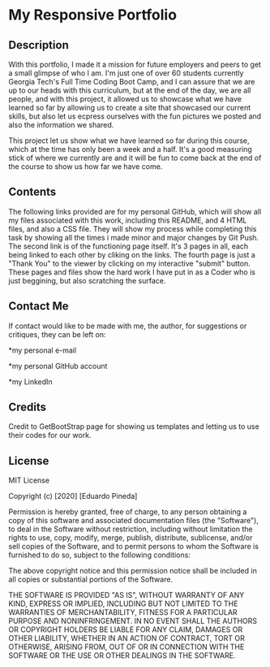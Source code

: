 # My Responsive Portfolio

## Description

With this portfolio, I made it a mission for future employers and peers to get a small glimpse of who I am.
I'm just one of over 60 students currently Georgia Tech's Full Time Coding Boot Camp, and I can assure that we are up to our heads with this curriculum, but at the end of the day, we are all people, and with this project, it allowed us to showcase what we have learned so far by allowing us to create a site that showcased our current skills, but also let us ecpress ourselves with the fun pictures we posted and also the information we shared.

This project let us show what we have learned so far during this course, which at the time has only been a week and a half. It's a good measuring stick of where we currently are and it will be fun to come back at the end of the course to show us how far we have come.

## Contents

The following links provided are for my personal GitHub, which will show all my files associated with this work, including this README, and 4 HTML files, and also a CSS file. They will show my process while completing this task by showing all the times i made minor and major changes by Git Push. The second link is of the functioning page itself. It's 3 pages in all, each being linked to each other by cliking on the links. The fourth page is just a "Thank You" to the viewer by clicking on my interactive "submit" button. These pages and files show the hard work I have put in as a Coder who is just beggining, but also scratching the surface. 

## Contact Me

If contact would like to be made with me, the author, for suggestions or critiques, they can be left on:

*my personal e-mail

*my personal GitHub account

*my LinkedIn

## Credits

Credit to GetBootStrap page for showing us templates and letting us to use their codes for our work.

## License

MIT License

Copyright (c) [2020] [Eduardo Pineda]

Permission is hereby granted, free of charge, to any person obtaining a copy
of this software and associated documentation files (the "Software"), to deal
in the Software without restriction, including without limitation the rights
to use, copy, modify, merge, publish, distribute, sublicense, and/or sell
copies of the Software, and to permit persons to whom the Software is
furnished to do so, subject to the following conditions:

The above copyright notice and this permission notice shall be included in all
copies or substantial portions of the Software.

THE SOFTWARE IS PROVIDED "AS IS", WITHOUT WARRANTY OF ANY KIND, EXPRESS OR
IMPLIED, INCLUDING BUT NOT LIMITED TO THE WARRANTIES OF MERCHANTABILITY,
FITNESS FOR A PARTICULAR PURPOSE AND NONINFRINGEMENT. IN NO EVENT SHALL THE
AUTHORS OR COPYRIGHT HOLDERS BE LIABLE FOR ANY CLAIM, DAMAGES OR OTHER
LIABILITY, WHETHER IN AN ACTION OF CONTRACT, TORT OR OTHERWISE, ARISING FROM,
OUT OF OR IN CONNECTION WITH THE SOFTWARE OR THE USE OR OTHER DEALINGS IN THE
SOFTWARE.